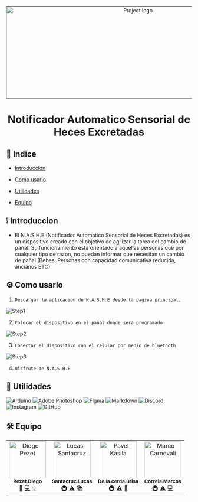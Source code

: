 <p align="center">
  <a href="" rel="noopener">
 <img width=700px height=250px src="https://imgur.com/nWJHEwS.png" alt="Project logo"></a>
</p>

<h1 align="center">Notificador Automatico Sensorial de Heces Excretadas</h1>

</p>



## 📝 Indice

- [Introduccion](#about)

- [Como usarlo](#getting_started)

- [Utilidades](#built_using)

- [Equipo](#authors)





## ❕ Introduccion <a name = "about"></a>
- El N.A.S.H.E (Notificador Automatico Sensorial de Heces Excretadas) es un dispositivo creado con el objetivo de agilizar la tarea del cambio de pañal. Su funcionamiento esta orientado a aquellas personas que por cualquier tipo de razon, no puedan informar que necesitan un cambio de pañal (Bebes, Personas con capacidad comunicativa reducida, ancianos ETC)

## ⚙ Como usarlo <a name = "getting_started"></a>

1. `Descargar la aplicacion de N.A.S.H.E desde la pagina principal.`

  ![Step1](https://imgur.com/uBzuM8a.png)

2. `Colocar el dispositivo en el pañal donde sera programado`

  ![Step2](https://imgur.com/OUc77RZ.png)

3. `Conectar el dispositivo con el celular por medio de bluetooth`

  ![Step3](https://imgur.com/BW6F3iQ.png)

4. `Disfrute de N.A.S.H.E`


## 🔨 Utilidades <a name = "built_using"></a>
 ![Arduino](https://img.shields.io/badge/-Arduino-00979D?style=for-the-badge&logo=Arduino&logoColor=white)
 ![Adobe Photoshop](https://img.shields.io/badge/adobe%20photoshop-%2331A8FF.svg?style=for-the-badge&logo=adobe%20photoshop&logoColor=white)
 ![Figma](https://img.shields.io/badge/figma-%23F24E1E.svg?style=for-the-badge&logo=figma&logoColor=white)
 ![Markdown](https://img.shields.io/badge/markdown-%23000000.svg?style=for-the-badge&logo=markdown&logoColor=white)
 ![Discord](https://img.shields.io/badge/Nashe-%237289DA.svg?style=for-the-badge&logo=discord&logoColor=white)
 ![Instagram](https://img.shields.io/badge/Instagram-%23E4405F.svg?style=for-the-badge&logo=Instagram&logoColor=white)
 ![GitHub](https://img.shields.io/badge/github-%23121011.svg?style=for-the-badge&logo=github&logoColor=white)

## 🛠 Equipo <a name = "authors"></a>

<table>
  <tbody>
    <tr>
      <td align="center"><a href="https://github.com/diegohpezet"><img src="https://avatars.githubusercontent.com/u/74683374?v=4?s=100" width="100px;" alt="Diego Pezet"/><br /><sub><b>Pezet Diego</b></sub></a><br/><a href=asd title="Diseño">🎨</a>  <a href=asd title="Programacion">💻</a> <a href=asd title="Idea Inicial">💡</a></td>
      <td align="center"><a href="https://github.com/lincNx"><img src="https://avatars.githubusercontent.com/u/56304084?v=4?s=100" width="100px;" alt="Lucas Santacruz"/><br /><sub><b>Santacruz Lucas</b></sub></a><br /><a href="#infra-lukepistrol" title="Infraestructura (Hosting, Herramientas, etc)">🚇</a> <a href="https://github.com/CodeEditApp/CodeEdit/commits?author=lukepistrol" title="Tests">⚠️</a> <a href="https://github.com/CodeEditApp/CodeEdit/commits?author=lukepistrol" title="Documentacion">📚</a></td>  
      <td align="center"><a href="https://github.com/Brisa-dlC"><img src="https://avatars.githubusercontent.com/u/101837577?v=4?s=100" width="100px;" alt="Pavel Kasila"/><br /><sub><b>De la cerda Brisa</b></sub></a><br /><a href="#infra-pkasila" title="Infraestructura (Hosting, Herramientas, etc)">🚇</a> <a href="https://github.com/CodeEditApp/CodeEdit/commits?author=pkasila" title="Tests">⚠️</a> <a href="https://github.com/CodeEditApp/CodeEdit/commits?author=pkasila" title="Diseño">🎨</a></td> 
      <td align="center"><a href="https://github.com/Elmuri"><img src="https://avatars.githubusercontent.com/u/101751763?v=4?s=100" width="100px;" alt="Marco Carnevali"/><br /><sub><b>Correia Marcos</b></sub></a><br /><a href="#infra-MarcoCarnevali" title="Infraestructura (Hosting, Herramientas, etc)">🚇</a> <a href="https://github.com/CodeEditApp/CodeEdit/commits?author=MarcoCarnevali" title="Tests">⚠️</a> <a href="https://github.com/CodeEditApp/CodeEdit/commits?author=MarcoCarnevali" title="Programacion">💻</a></td>     
    </tr>
  </tbody>
</table>
